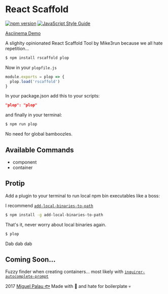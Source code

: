# React Scaffold

[![npm version](https://badge.fury.io/js/rscaffold.svg)](https://badge.fury.io/js/rscaffold)
[![JavaScript Style Guide](https://img.shields.io/badge/code_style-standard-brightgreen.svg)](https://standardjs.com)

[Asciinema Demo](https://asciinema.org/a/5wDXqgoMHSj9aG7h5vB4DWl1S)

A slighlty opinionated React Scaffold Tool by Mike3run because we all hate repetition...

```bash
$ npm install rscaffold plop
```

Now in your `plopfile.js`

```js
module.exports = plop => {
  plop.load('rscaffold')
}
```

In your package.json add this to your scripts:

```json
"plop": "plop"
```

and finally in your terminal:

```bash
$ npm run plop
```

No need for global bamboozles.

## Available Commands

* component
* container

## Protip

Add a plugin to your terminal to run local npm bin executables like a boss:

I recommend [`add-local-binaries-to-path`](https://www.npmjs.com/package/add-local-binaries-to-path)

```bash
$ npm install -g add-local-binaries-to-path
```

That's it, never worry about local binaries again.

```sh
$ plop
```

Dab dab dab

## Coming Soon...

Fuzzy finder when creating containers... most likely with [`inquirer-autocomplete-prompt`](https://github.com/mokkabonna/inquirer-autocomplete-prompt)

2017 [Miguel Palau 🐟](https://www.twitter.com/mpalau) Made with 💖 and hate for boilerplate 💀

